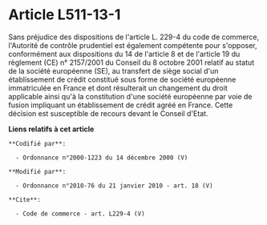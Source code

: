 # Article L511-13-1

Sans préjudice des dispositions de l'article L. 229-4 du code de commerce, l'Autorité de contrôle prudentiel est également
compétente pour s'opposer, conformément aux dispositions du 14 de l'article 8 et de l'article 19 du règlement (CE) n°
2157/2001 du Conseil du 8 octobre 2001 relatif au statut de la société européenne (SE), au transfert de siège social d'un
établissement de crédit constitué sous forme de société européenne immatriculée en France et dont résulterait un changement
du droit applicable ainsi qu'à la constitution d'une société européenne par voie de fusion impliquant un établissement de
crédit agréé en France. Cette décision est susceptible de recours devant le Conseil d'Etat.

**Liens relatifs à cet article**

	**Codifié par**:

	  - Ordonnance n°2000-1223 du 14 décembre 2000 (V)

	**Modifié par**:

	  - Ordonnance n°2010-76 du 21 janvier 2010 - art. 18 (V)

	**Cite**:

	  - Code de commerce - art. L229-4 (V)
